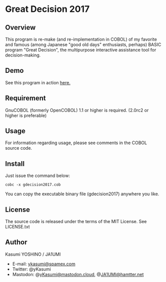 Great Decision 2017
===================

Overview
--------

This program is re-make (and re-implementation in COBOL) of my favorite and 
famous (among Japanese "good old days" enthusiasts, perhaps) BASIC program 
"Great Decision", the multipurpose interactive assistance tool for 
decision-making.


Demo
----

See this program in action [here.](https://1drv.ms/v/s!AqbdCIKIgPQviusqoRgl3cqbzboIzQ)


Requirement
-----------

GnuCOBOL (formerly OpenCOBOL) 1.1 or higher is required.
(2.0rc2 or higher is preferable)


Usage
-----

For information regarding usage, please see comments in the COBOL source code.


Install
-------

Just issue the command below:

    cobc -x gdecision2017.cob

You can copy the executable binary file (gdecision2017) anywhere you like.


License
-------

The source code is released under the terms of the MIT License. See LICENSE.txt


Author
------

Kasumi YOSHINO / JA1UMI 
* E-mail: ykasumi@spamex.com 
* Twitter: @yKasumi
* Mastodon: @yKasumi@mastodon.cloud, @JA1UMI@hamtter.net
